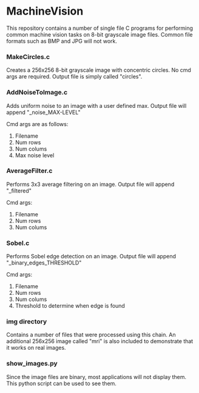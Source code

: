 # MachineVision
This repository contains a number of single file C programs for performing common machine vision tasks on 8-bit grayscale image files. Common file formats such as BMP and JPG will not work.

### MakeCircles.c 
Creates a 256x256 8-bit grayscale image with concentric circles. No cmd args are required. Output file is simply called "circles".

### AddNoiseToImage.c 
Adds uniform noise to an image with a user defined max. Output file will append "_noise_MAX-LEVEL"

Cmd args are as follows:
1. Filename
2. Num rows
3. Num colums
4. Max noise level

### AverageFilter.c 
Performs 3x3 average filtering on an image. Output file will append "_filtered"

Cmd args:
1. Filename
2. Num rows
3. Num colums

### Sobel.c 
Performs Sobel edge detection on an image. Output file will append "_binary_edges_THRESHOLD"

Cmd args:
1. Filename
2. Num rows
3. Num colums
4. Threshold to determine when edge is found

### img directory 
Contains a number of files that were processed using this chain. An additional 256x256 image called "mri" is also included to demonstrate that it works on real images.

### show_images.py
Since the image files are binary, most applications will not display them. This python script can be used to see them.

